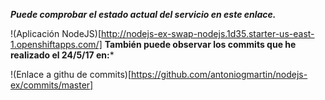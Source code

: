 ***Puede comprobar el estado actual del servicio en este enlace.***


!(Aplicación NodeJS)[http://nodejs-ex-swap-nodejs.1d35.starter-us-east-1.openshiftapps.com/]
**También puede observar los commits que he realizado el 24/5/17 en:***


!(Enlace a githu de commits)[https://github.com/antoniogmartin/nodejs-ex/commits/master]	
